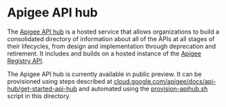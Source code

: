 # Apigee API hub

The [Apigee API hub](https://cloud.google.com/apigee/docs/api-hub) is a hosted
service that allows organizations to build a consolidated directory of
information about all of the APIs at all stages of their lifecycles, from
design and implementation through deprecation and retirement. It includes and
builds on a hosted instance of the
[Apigee Registry API](https://github.com/apigee/registry).

The Apigee API hub is currently available in public preview. It can be
provisioned using steps described at
[cloud.google.com/apigee/docs/api-hub/get-started-api-hub](https://cloud.google.com/apigee/docs/api-hub/get-started-api-hub)
and automated using the [provision-apihub.sh](/apihub/provision-apihub.sh)
script in this directory.
